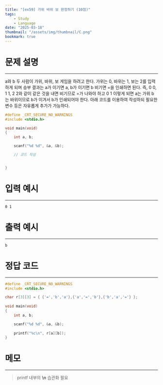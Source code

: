 ```yaml
---
title: "[ex59] 가위 바위 보 판정하기 (10점)"
tags:
    - Study
    - Language
date: "2025-03-18"
thumbnail: "/assets/img/thumbnail/C.png"
bookmark: true
---
```

# 문제 설명
---
a와 b 두 사람이 가위, 바위, 보 게임을 하려고 한다.
가위는 0, 바위는 1, 보는 2를 입력하게 되며
승부 결과는 a가 이기면 a, b가 이기면 b 비기면 =을 인쇄하면 된다.
즉, 0 0, 1 1, 2 2와 같이 같은 것을 내면 비기므로 =가 나와야 하고 
0 1 이렇게 되면 a는 가위 b는 바위이므로 b가 이겨서 b가 인쇄되어야 한다.
아래 코드를 이용하여 작성하되 필요한 변수 등은 자유롭게 추가가 가능하다.

```c
#define _CRT_SECURE_NO_WARNINGS
#include <stdio.h>

void main(void)
{
    int a, b;

    scanf("%d %d", &a, &b);

    // 코드 작성


}
```

# 입력 예시
---

```
0 1
```

# 출력 예시
---

```
b
```

# 정답 코드
---

```c
#define _CRT_SECURE_NO_WARNINGS
#include <stdio.h>

char r[3][3] = { {'=','b','a'},{'a','=','b'},{'b','a','='} };
    
void main(void)
{
    int a, b;

    scanf("%d %d", &a, &b);
    
    printf("%c\n", r[a][b]);
}
```

# 메모
---
> printf 내부의 **\n** 습관화 필요